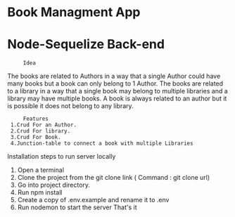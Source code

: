 # Book Managment App
# Node-Sequelize Back-end
         Idea
The books are related to Authors in a way that a single Author could have many
books but a book can only belong to 1 Author. The books are related to a library in a way that a
single book may belong to multiple libraries and a library may have multiple books. A book is
always related to an author but it is possible it does not belong to any library.
       
       
         Features
     1.Crud For an Author.
     2.Crud For library.
     3.Crud For Book.
     4.Junction-table to connect a book with multiple Libraries
     
     
Installation steps to run server locally
1. Open a terminal
2. Clone the project from the git clone link ( Command : git clone url)
3. Go into project directory.
4. Run npm install
5. Create a copy of .env.example and rename it to .env
6. Run nodemon to start the server
That's it
